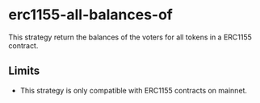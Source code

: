 # erc1155-all-balances-of

This strategy return the balances of the voters for all tokens in a ERC1155 contract.

## Limits

- This strategy is only compatible with ERC1155 contracts on mainnet.
